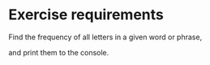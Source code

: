 Exercise requirements
=====================

Find the frequency of all letters in a given word or phrase,

and print them to the console. 